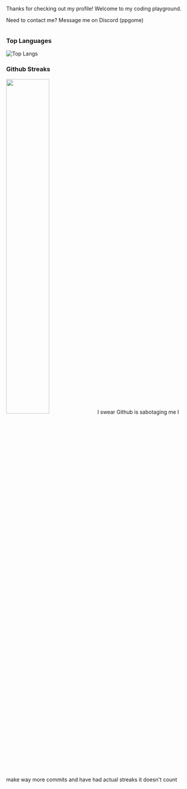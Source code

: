 Thanks for checking out my profile! Welcome to my coding playground.

Need to contact me? Message me on Discord (ppgome)

<img src="https://komarev.com/ghpvc/?username=your-github-username&style=flat-square&color=red" alt=""/>

### Top Languages
 ![Top Langs](https://github-readme-stats.vercel.app/api/top-langs/?username=PPGOME&layout=compact)

### Github Streaks
<img src="https://github-readme-streak-stats.herokuapp.com/?user=PPGOME&theme=dark" width="48%" >
I swear Github is sabotaging me I make way more commits and have had actual streaks it doesn't count

<!---
PPGOME/PPGOME is a ✨ special ✨ repository because its `README.md` (this file) appears on your GitHub profile.
You can click the Preview link to take a look at your changes.
--->
